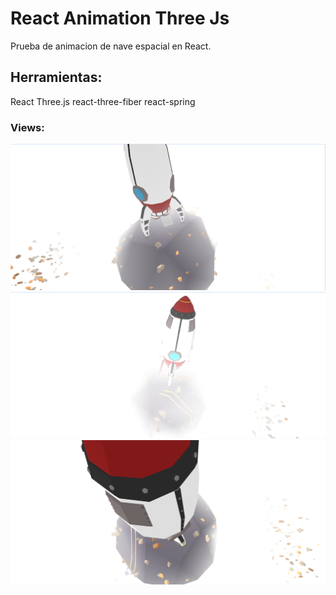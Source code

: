 # React Animation Three Js

Prueba de animacion de nave espacial en React.   

## Herramientas:

React Three.js react-three-fiber react-spring

### Views:

![](/views/uno.png)
![](/views/dos.png)
![](/views/tres.png)